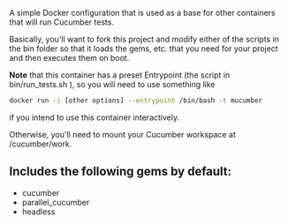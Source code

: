 A simple Docker configuration that is used as a base for other
containers that will run Cucumber tests.

Basically, you'll want to fork this project and modify either of
the scripts in the bin folder so that it loads the gems, etc. that
you need for your project and then executes them on boot.

**Note** that this container has a preset Entrypoint (the script in 
bin/run_tests.sh ), so you will need to use something like

```bash
docker run -i [other options] --entrypoint /bin/bash -t mucumber
```

if you intend to use this container interactively.

Otherwise, you'll need to mount your Cucumber workspace at /cucumber/work.

Includes the following gems by default:
--------------------------------------
 - cucumber
 - parallel_cucumber
 - headless 
